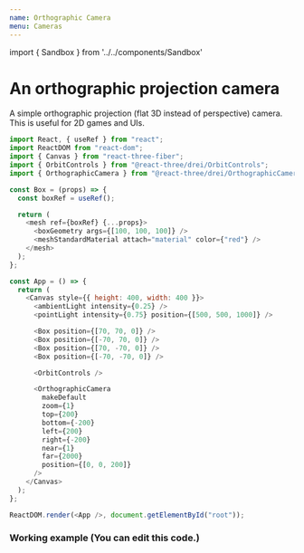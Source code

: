 ```yaml
---
name: Orthographic Camera
menu: Cameras
---
```


import { Sandbox } from '../../components/Sandbox'

# An orthographic projection camera

A simple orthographic projection (flat 3D instead of perspective) camera. This is useful for 2D games and UIs.

```js
import React, { useRef } from "react";
import ReactDOM from "react-dom";
import { Canvas } from "react-three-fiber";
import { OrbitControls } from "@react-three/drei/OrbitControls";
import { OrthographicCamera } from "@react-three/drei/OrthographicCamera";

const Box = (props) => {
  const boxRef = useRef();

  return (
    <mesh ref={boxRef} {...props}>
      <boxGeometry args={[100, 100, 100]} />
      <meshStandardMaterial attach="material" color={"red"} />
    </mesh>
  );
};

const App = () => {
  return (
    <Canvas style={{ height: 400, width: 400 }}>
      <ambientLight intensity={0.25} />
      <pointLight intensity={0.75} position={[500, 500, 1000]} />

      <Box position={[70, 70, 0]} />
      <Box position={[-70, 70, 0]} />
      <Box position={[70, -70, 0]} />
      <Box position={[-70, -70, 0]} />

      <OrbitControls />

      <OrthographicCamera
        makeDefault
        zoom={1}
        top={200}
        bottom={-200}
        left={200}
        right={-200}
        near={1}
        far={2000}
        position={[0, 0, 200]}
      />
    </Canvas>
  );
};

ReactDOM.render(<App />, document.getElementById("root"));
```

### Working example (You can edit this code.)

<Sandbox url="orthographic-camera-h5un7" />
